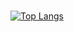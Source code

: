 ### 

<!--
**bucketcat/bucketcat** is a ✨ _special_ ✨ repository because its `README.md` (this file) appears on your GitHub profile.


-->

[![Top Langs](https://github-readme-stats-fv2v.vercel.app/api/top-langs/?username=bucketcat&layout=pie&langs_count=12)](https://github.com/bucketcat/github-readme-stats)
